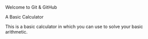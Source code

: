 Welcome to Git & GitHub

A Basic Calculator

This is a basic calculator in which you can use to solve your basic arithmetic.